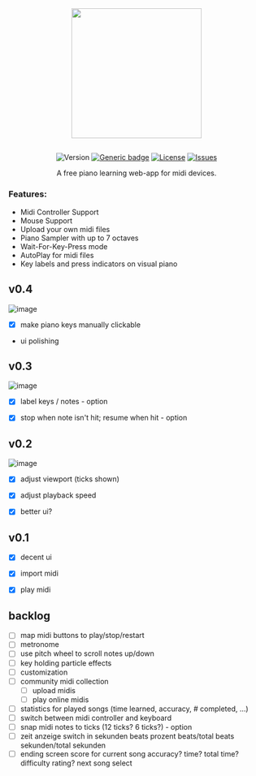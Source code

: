 <div align="center">

<img src="https://mfp-piano.com/icon.png" width="256">

##

![Version](https://img.shields.io/github/v/tag/Jaybee18/mfp)
[![Generic badge](https://img.shields.io/badge/Framework-SvelteKit-red.svg)](https://shields.io/)
[![License](https://img.shields.io/github/license/Jaybee18/mfp)](https://shields.io/)
[![Issues](https://img.shields.io/github/issues/Jaybee18/mfp)](https://shields.io/)

A free piano learning web-app for midi devices.
</div>

### Features:
- Midi Controller Support
- Mouse Support
- Upload your own midi files
- Piano Sampler with up to 7 octaves
- Wait-For-Key-Press mode
- AutoPlay for midi files
- Key labels and press indicators on visual piano

## v0.4
![image](https://github.com/Jaybee18/mfp/assets/64578396/25f0a1af-8492-4988-b4cd-4645e0a89123)
- [x] make piano keys manually clickable
- ui polishing


## v0.3
![image](https://github.com/Jaybee18/mfp/assets/64578396/7f31d611-bc5a-45cf-9910-18733204b847)
- [x] label keys / notes - option
- [x] stop when note isn't hit; resume when hit - option


## v0.2
![image](https://github.com/Jaybee18/mfp/assets/64578396/67f58caa-867c-40cf-ae66-6ac784908bf0)
- [x] adjust viewport (ticks shown)
- [x] adjust playback speed
- [x] better ui?


## v0.1
- [x] decent ui
- [x] import midi
- [x] play midi


## backlog
- [ ] map midi buttons to play/stop/restart
- [ ] metronome
- [ ] use pitch wheel to scroll notes up/down
- [ ] key holding particle effects
- [ ] customization
- [ ] community midi collection
    - [ ] upload midis
    - [ ] play online midis
- [ ] statistics for played songs (time learned, accuracy, # completed, ...)
- [ ] switch between midi controller and keyboard
- [ ] snap midi notes to ticks (12 ticks? 6 ticks?) - option
- [ ] zeit anzeige switch in
    sekunden
    beats
    prozent
    beats/total beats
    sekunden/total sekunden
- [ ] ending screen
    score for current song
    accuracy?
    time?
    total time?
    difficulty rating?
    next song select
